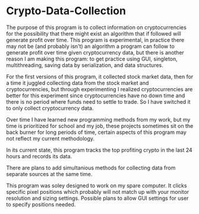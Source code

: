 # Crypto-Data-Collection
The purpose of this program is to collect information on cryptocurrencies for the possibility that there might exist an algorithm that if followed will
generate profit over time. This program is experimental, in practice there may not be (and probably isn't) an algorithm a program can follow to generate profit over time
given cryptocurrency data, but there is another reason I am making this program: to get practice using GUI, singleton, multithreading, saving data by serialization, 
and data structures.

For the first versions of this program, it collected stock market data, then for a time it juggled collecting data from the stock market and cryptocurrencies,
but through experimenting I realized cryptocurrencies are better for this experiment since
cryptocurrencies have no down time and there is no period where funds need to settle to trade. So I have switched it to only collect cryptocurrency data.

Over time I have learned new programming methods from my work, but my time is prioritized for school and my job, these projects sometimes sit on the back burner for
long periods of time, certain aspects of this program may not reflect my current methodology.

In its current state, this program tracks the top profiting crypto in the last 24 hours and records its data.

There are plans to add simultanious methods for collecting data from separate sources at the same time.

This program was soley designed to work on my spare computer. It clicks specific pixel positions
which probably will not match up with your monitor resolution and sizing settings. Possible plans to allow GUI settings for user to specify positions needed.
